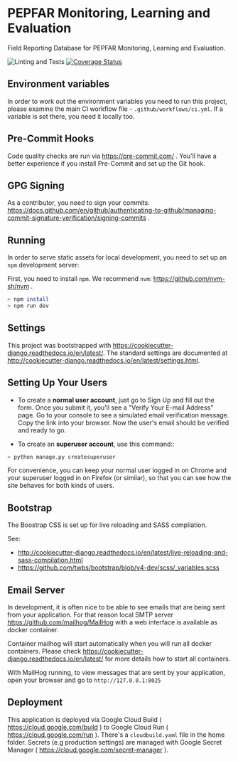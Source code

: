 PEPFAR Monitoring, Learning and Evaluation
==========================================

Field Reporting Database for PEPFAR Monitoring, Learning and Evaluation.

![Linting and Tests](https://github.com/savannahghi/mle/actions/workflows/ci.yml/badge.svg)
[![Coverage Status](https://coveralls.io/repos/github/savannahghi/mle/badge.svg?branch=main)](https://coveralls.io/github/savannahghi/mle?branch=main)

Environment variables
---------------------

In order to work out the environment variables you need to run this project,
please examine the main CI workflow file - `.github/workflows/ci.yml`. If a
variable is set there, you need it locally too.

Pre-Commit Hooks
-----------------

Code quality checks are run via <https://pre-commit.com/> . You'll have a better
experience if you install Pre-Commit and set up the Git hook.

GPG Signing
------------

As a contributor, you need to sign your commits:
<https://docs.github.com/en/github/authenticating-to-github/managing-commit-signature-verification/signing-commits> .

Running
--------

In order to serve static assets for local development, you need to set up an `npm` development server:

First, you need to install `npm`. We recommend `nvm`: <https://github.com/nvm-sh/nvm> .

```bash
> npm install
> npm run dev
```

Settings
--------

This project was bootstrapped with <https://cookiecutter-django.readthedocs.io/en/latest/>.
The standard settings are documented at <http://cookiecutter-django.readthedocs.io/en/latest/settings.html>.

Setting Up Your Users
---------------------

* To create a **normal user account**, just go to Sign Up and fill out the form. Once you submit it, you'll see a "Verify Your E-mail Address" page. Go to your console to see a simulated email verification message. Copy the link into your browser. Now the user's email should be verified and ready to go.

* To create an **superuser account**, use this command::

```bash
> python manage.py createsuperuser
```

For convenience, you can keep your normal user logged in on Chrome and your superuser logged in on Firefox (or similar),
so that you can see how the site behaves for both kinds of users.

Bootstrap
---------

The Boostrap CSS is set up for live reloading and SASS compliation.

See:

* <http://cookiecutter-django.readthedocs.io/en/latest/live-reloading-and-sass-compilation.html>
* <https://github.com/twbs/bootstrap/blob/v4-dev/scss/_variables.scss>

Email Server
------------

In development, it is often nice to be able to see emails that are being sent from your application.
For that reason local SMTP server <https://github.com/mailhog/MailHog> with a web interface is available as docker container.

Container mailhog will start automatically when you will run all docker containers.
Please check <https://cookiecutter-django.readthedocs.io/en/latest/> for more details how to start all containers.

With MailHog running, to view messages that are sent by your application, open
your browser and go to ``http://127.0.0.1:8025``

Deployment
----------

This application is deployed via Google Cloud Build ( <https://cloud.google.com/build> ) to Google Cloud Run ( <https://cloud.google.com/run> ).
There's a `cloudbuild.yaml` file in the home folder. Secrets (e.g production settings) are managed with Google Secret Manager ( <https://cloud.google.com/secret-manager> ).
